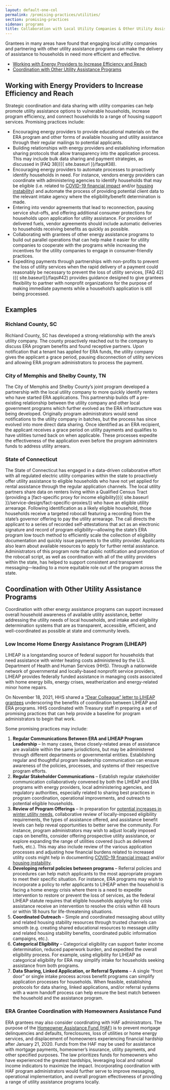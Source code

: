 ```yaml
---
layout: default-one-col
permalink: /promising-practices/utilities/
section: promising-practices
sidenav: programs
title: Collaboration with Local Utility Companies & Other Utility Assistance Programs
---
```


Grantees in many areas have found that engaging local utility companies and partnering with other utility assistance programs can make the delivery of assistance to households in need more efficient and effective.

* [Working with Energy Providers to Increase Efficiency and Reach](#working-with-energy-providers-to-increase-efficiency-and-reach)
* [Coordination with Other Utility Assistance Programs]()

 
<h2 id="working-with-energy-providers-to-increase-efficiency-and-reach">
  Working with Energy Providers to Increase Efficiency and Reach
</h2>

Strategic coordination and data sharing with utility companies can help promote utility assistance options to vulnerable households, increase program efficiency, and connect households to a range of housing support services. Promising practices include: 

* Encouraging energy providers to provide educational materials on the ERA program and other forms of available housing and utility assistance through their regular mailings to potential applicants. 
* Building relationships with energy providers and establishing information sharing protocols that allow transparency into the application process. This may include bulk data sharing and payment strategies, as discussed in [FAQ 38]({{ site.baseurl }}/faqs#38). 
* Encouraging energy providers to automate processes to proactively identify households in need. For instance, vendors energy providers can coordinate with administering agencies to identify households that may be eligible (i.e. related to [COVID-19 financial impact](../../service-design/example-application-screens#covid-19-pandemic-impact) and/or [housing instability](../../service-design/example-application-screens#risk-of-housing-instability)) and automate the process of providing potential client data to the relevant intake agency where the eligibility/benefit determination is made.
* Entering into vendor agreements that lead to reconnection, pausing service shut-offs, and offering additional consumer protections for households upon application for utility assistance. For providers of delivered fuels, vendor agreements should include automatic deliveries to households receiving benefits as quickly as possible.
* Collaborating with grantees of other energy assistance programs to build out parallel operations that can help make it easier for utility companies to cooperate with the programs while increasing the incentives for the utility companies to engage in consumer-friendly practices.
* Expediting payments through partnerships with non-profits to prevent the loss of utility services when the rapid delivery of a payment could reasonably be necessary to prevent the loss of utility services, [FAQ 42]({{ site.baseurl}}/faqs#42) provides guidance designed to give grantees flexibility to partner with nonprofit organizations for the purpose of making immediate payments while a household’s application is still being processed.

## Examples 

### Richland County, SC

Richland County, SC has developed a strong relationship with the area’s utility company. The county proactively reached out to the company to discuss ERA program benefits and found receptive partners. Upon notification that a tenant has applied for ERA funds, the utility company gives the applicant a grace period, pausing disconnection of utility services and allowing ERA program administrators to process the payment.


### City of Memphis and Shelby County, TN

The City of Memphis and Shelby County’s joint program developed a partnership with the local utility company to more quickly identify renters who have started ERA applications. This partnership builds off a pre-existing relationship between the utility company and other local government programs which further evolved as the ERA infrastructure was being developed. Originally program administrators would send notifications to the utility company in batches, but the process has since evolved into more direct data sharing. Once identified as an ERA recipient, the applicant receives a grace period on utility payments and qualifies to have utilities turned back on when applicable. These processes expedite the effectiveness of the application even before the program administers funds to address utility arrears.

### State of Connecticut

The State of Connecticut has engaged in a data-driven collaborative effort with all regulated electric utility companies within the state to proactively offer utility assistance to eligible households who have not yet applied for rental assistance through the regular application channels. The local utility partners share data on renters living within a Qualified Census Tract (providing a [fact-specific proxy for income eligibility]({{ site.baseurl }}/service-design/fact-specific-proxies/)) who have an eligible utility arrearage. Following identification as a likely eligible household, those households receive a targeted robocall featuring a recording from the state’s governor offering to pay the utility arrearage.  The call directs the applicant to a series of recorded self-attestations that act as an electronic signature and record of program eligibility—allowing the state’s ERA program low touch method to efficiently scale the collection of eligibility documentation and quickly issue payments to the utility provider. Applicants also learn about available resources to apply for further rental assistance. Administrators of this program note that public notification and promotion of the robocall script, as well as coordination with all of the utility providers within the state, has helped to support consistent and transparent messaging—leading to a more equitable role out of the program across the state.

## Coordination with Other Utility Assistance Programs

Coordination with other energy assistance programs can support increased overall household awareness of available utility assistance, better addressing the utility needs of local households, and intake and eligibility determination systems that are as transparent, accessible, efficient, and well-coordinated as possible at state and community levels. 

### Low Income Home Energy Assistance Program (LIHEAP)

LIHEAP is a longstanding source of federal support for households that need assistance with winter heating costs administered by the U.S. Department of Health and Human Services (HHS). Through a nationwide network of governmental and locally-based nonprofit service providers, LIHEAP provides federally funded assistance in managing costs associated with home energy bills, energy crises, weatherization and energy-related minor home repairs. 

On November 18, 2021, HHS shared a <a href="https://www.acf.hhs.gov/ocs/policy-guidance/liheap-information-memoranda">“Dear Colleague” letter to LIHEAP grantees</a> underscoring the benefits of coordination between LIHEAP and ERA programs. HHS coordinated with Treasury staff in preparing a set of promising practices that can help provide a baseline for program administrators to begin that work.  

Some promising practices may include:

<ol>
  <li><strong>Regular Communications Between ERA and LIHEAP Program Leadership</strong> – In many cases, these closely-related areas of assistance are available within the same jurisdictions, but may be administered through different departments or governmental entities. Establishing regular and thoughtful program leadership communication can ensure awareness of the policies, processes, and systems of their respective program efforts.</li>
  <li><strong>Regular Stakeholder Communications</strong> – Establish regular stakeholder communication collaboratively convened by both the LIHEAP and ERA programs with energy providers, local administering agencies, and regulatory authorities, especially related to sharing best practices in program coordination, operational improvements, and outreach to potential eligible households.</li>
  <li><strong>Review of Program Offerings</strong> – In preparation for <a href="https://hhs-acf.maps.arcgis.com/apps/dashboards/85516b3abae446b3b104d06e025acd0b">potential increases in winter utility needs</a>, collaborative review of locally-imposed eligibility requirements, the types of assistance offered, and assistance benefit levels can help reveal opportunities to better serve the community. For instance, program administrators may wish to adjust locally imposed caps on benefits, consider offering prospective utility assistance, or explore expanding the range of utilities covered (such as delivered fuels, etc.). This may also include review of the various application processes and adjusting how financial burdens related to increased utility costs might help in documenting <a href="{{ site.baseurl }}/service-design/example-application-screens#covid-19-pandemic-impact">COVID-19 financial impact</a> and/or  <a href="{{ site.baseurl }}/service-design/example-application-screens#risk-of-housing-instability">housing instability</a>.</li>
  <li><strong>Developing referral policies between programs </strong>– Referral policies and procedures can help match applicants to the most appropriate program to meet their specific situation. For instance, ERA programs may wish to incorporate a policy to refer applicants to LIHEAP when the household is facing a home energy crisis where there is a need to expedite intervention to restore or prevent the loss of services, as the federal LIHEAP statute requires that eligible households applying for crisis assistance receive an intervention to resolve the crisis within 48 hours or within 18 hours for life-threatening situations.</li>
  <li><strong>Coordinated Outreach</strong> – Simple and coordinated messaging about utility and related housing stability resources through trusted channels can smooth (e.g. creating shared educational resources to message utility and related housing stability benefits, coordinated public information campaigns, etc.).</li>
  <li><strong>Categorical Eligibility</strong> – Categorical eligibility can support faster income determination, reduced paperwork burden, and expedited the overall eligibility process. For example, using eligibility for LIHEAP as categorical eligibility for ERA may simplify intake for households seeking assistance from both programs.</li>
  <li><strong>Data Sharing, Linked Application, or Referral Systems</strong> – A single “front door” or single intake process across benefit programs can simplify application processes for households. When feasible, establishing protocols for data sharing, linked applications, and/or referral systems with a warm handoff process can help ensure the best match between the household and the assistance program.</li>
</ol>

<h3>ERA Grantee Coordination with Homeowners Assistance Fund</h3>
<p>ERA grantees may also consider coordinating with HAF administrators. The purpose of the <a href="/policy-issues/coronavirus/assistance-for-state-local-and-tribal-governments/homeowner-assistance-fund">Homeowner Assistance Fund (HAF)</a> is to prevent mortgage delinquencies and defaults, foreclosures, loss of utilities or home energy services, and displacement of homeowners experiencing financial hardship after January 21, 2020. Funds from the HAF may be used for assistance with mortgage payments, homeowner’s insurance, utility payments, and other specified purposes. The law prioritizes funds for homeowners who have experienced the greatest hardships, leveraging local and national income indicators to maximize the impact. Incorporating coordination with HAF program administrators would further serve to improve messaging, operational implementation, and overall program effectiveness of providing a range of utility assistance programs locally.</p>